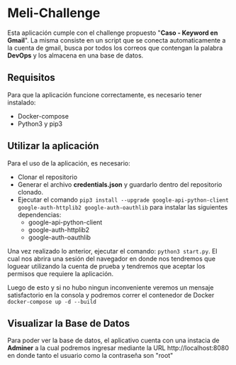 # Meli-Challenge
Esta aplicación cumple con el challenge propuesto "**Caso - Keyword en Gmail**".
La misma consiste en un script que se conecta automaticamente a la cuenta de gmail, busca por todos los correos que contengan la palabra **DevOps** y los almacena en una base de datos.

## Requisitos
Para que la aplicación funcione correctamente, es necesario tener instalado:
 - Docker-compose
 - Python3 y pip3

## Utilizar la aplicación
Para el uso de la aplicación, es necesario:
 - Clonar el repositorio
 - Generar el archivo **credentials.json** y guardarlo dentro del repositorio clonado.
 - Ejecutar el comando `pip3 install --upgrade google-api-python-client google-auth-httplib2 google-auth-oauthlib` para instalar las siguientes dependencias:
   - google-api-python-client
   - google-auth-httplib2
   - google-auth-oauthlib

Una vez realizado lo anterior, ejecutar el comando: `python3 start.py`.
El cual nos abrira una sesión del navegador en donde nos tendremos que loguear utilizando la cuenta de prueba y tendremos que aceptar los permisos que requiere la aplicación.

Luego de esto y si no hubo ningun inconveniente veremos un mensaje satisfactorio en la consola y podremos correr el contenedor de Docker
`docker-compose up -d --build`

## Visualizar la Base de Datos
Para poder ver la base de datos, el aplicativo cuenta con una instacia de **Adminer** a la cual podremos ingresar mediante la URL http://localhost:8080 en donde tanto el usuario como la contraseña son "root"
